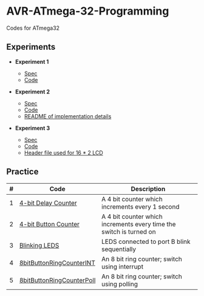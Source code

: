 # AVR-ATmega-32-Programming
Codes for ATmega32

## Experiments 
- **Experiment 1**
	- [Spec](/Codes/Exp1_UnitCounter/MC%20Experiment%201.pdf)
	- [Code](/Codes/Exp1_UnitCounter/Exp1_UnitCounter/main.cpp)

- **Experiment 2**
	- [Spec](/Codes/Exp%202_DisplayV/MC%20Experiment%202.pdf)
	- [Code](/Codes/Exp%202_DisplayV/Display%20V/Display%20V/main.c)
	- [README of implementation details](/Codes/Exp%202_DisplayV/README.md)

- **Experiment 3**
	- [Spec](/Codes/Exp%203_ADC/MC%20Experiment%203.pdf)
	- [Code](/Codes/Exp%203_ADC/ADC/main.c)
	- [Header file used for 16 * 2 LCD](/Codes/Exp%203_ADC/ADC/lcd.h)

## Practice
|#|Code|Description|
|-----|----|-----------|
|1| [4-bit Delay Counter](/Codes/4%20bit%20counter/4%20bit%20counter/main.c)     | A 4 bit counter which increments every 1 second |
|2| [4-bit Button Counter](/Codes/4%20bit%20button%20counter/4%20bit%20button%20counter/main.c)   |A 4 bit counter which increments every time the switch is turned on|
|3| [Blinking LEDS](/Codes/Blinking%20LEDS/Blinking%20LEDS/main.c)| LEDS connected to port B blink sequentially  |
|4| [8bitButtonRingCounterINT](/Codes/8bitButtonRingCounterINT/8bitButtonRingCounterINT/main.c) |An 8 bit ring counter; switch using interrupt|
|5| [8bitButtonRingCounterPoll](/Codes/8bitButtonRingCounterPoll/8bitButtonRingCounterPoll/main.c) |An 8 bit ring counter; switch using polling|